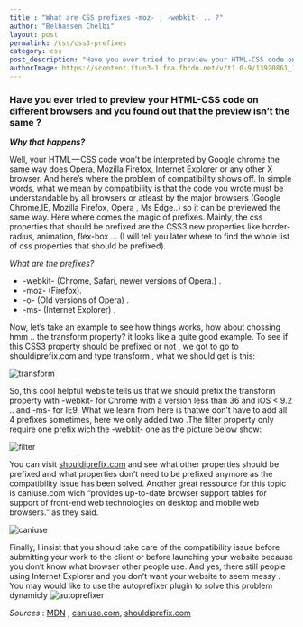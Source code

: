 ```yaml
---
title : "What are CSS prefixes -moz- , -webkit- .. ?"
author: "Belhassen Chelbi"
layout: post
permalink: /css/css3-prefixes
category: css
post_description: "Have you ever tried to preview your HTML-CSS code on different browsers and you found out that the preview isn’t the same ? Why that happens? "
authorImage: https://scontent.ftun3-1.fna.fbcdn.net/v/t1.0-9/13920861_1021182767980753_951566742596259721_n.jpg
---
```


### Have you ever tried to preview your HTML-CSS code on different browsers and you found out that the preview isn’t the same ?
***Why that happens?***

Well, your HTML — CSS code won’t be interpreted by Google chrome the same way does Opera, Mozilla Firefox, Internet Explorer or any other X browser. And here’s where the problem of compatibility shows off. In simple words, what we mean by compatibility is that the code you wrote must be understandable by all browsers or atleast by the major browsers (Google Chrome,IE, Mozilla Firefox, Opera , Ms Edge..) so it can be previewed the same way. Here where comes the magic of prefixes.
Mainly, the css properties that should be prefixed are the CSS3 new properties like border-radius, animation, flex-box … (I will tell you later where to find the whole list of css properties that should be prefixed).

*What are the prefixes?*

*  -webkit- (Chrome, Safari, newer versions of Opera.) .
*  -moz- (Firefox).
*  -o- (Old versions of Opera) .
*  -ms- (Internet Explorer) .

Now, let’s take an example to see how things works, how about chossing hmm .. the transform property? it looks like a quite good example. To see if this CSS3 property should be prefixed or not , we got to go to shouldiprefix.com and type transform , what we should get is this:

![transform](http://i.imgur.com/NHaAXKA.png)

So, this cool helpful website tells us that we should prefix the transform property with -webkit- for Chrome with a version less than 36 and iOS < 9.2 .. and -ms- for IE9. What we learn from here is thatwe don’t have to add all 4 prefixes sometimes, here we only added two .The filter property only require one prefix wich the -webkit- one as the picture below show:

![filter](http://i.imgur.com/UMKMxGk.png)

You can visit [shouldiprefix.com](http://shouldiprefix.com/) and see what other properties should be prefixed and what properties don’t need to be prefixed anymore as the compatibility issue has been solved.
Another great ressource for this topic is caniuse.com wich “provides up-to-date browser support tables for support of front-end web technologies on desktop and mobile web browsers.” as they said.

![caniuse](http://i.imgur.com/cnp9Nj3g.png)

Finally, I insist that you should take care of the compatibility issue before submitting your work to the client or before launching your website because you don’t know what browser other people use. And yes, there still people using Internet Explorer and you don’t want your website to seem messy .
You may would like to use the autoprefixer plugin to solve this problem dynamicly
![autoprefixer](http://i.imgur.com/Ukow8W0.png)

*Sources* : [MDN](http://https://developer.mozilla.org/fr/) , [caniuse.com](http://caniuse.com/#), [shouldiprefix.com](http://shouldiprefix.com/)